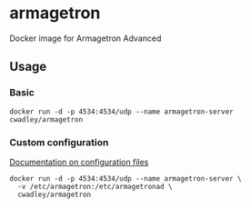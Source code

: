 # armagetron
Docker image for Armagetron Advanced

## Usage
### Basic
```
docker run -d -p 4534:4534/udp --name armagetron-server cwadley/armagetron
```

### Custom configuration
[Documentation on configuration files](http://wiki.armagetronad.org/index.php?title=Server_Administration_Guide#Examples)
```
docker run -d -p 4534:4534/udp --name armagetron-server \
  -v /etc/armagetron:/etc/armagetronad \
  cwadley/armagetron
```
